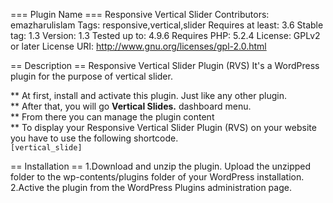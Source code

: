 === Plugin Name ===
Responsive Vertical Slider
Contributors: emazharulislam
Tags: responsive,vertical,slider
Requires at least: 3.6
Stable tag: 1.3
Version: 1.3
Tested up to: 4.9.6
Requires PHP: 5.2.4
License: GPLv2 or later
License URI: http://www.gnu.org/licenses/gpl-2.0.html

== Description ==
Responsive Vertical Slider Plugin (RVS)
It's a WordPress plugin for the purpose of vertical slider. 

** At first, install and activate this plugin. Just like any other plugin.<br/>
** After that, you will go <b>Vertical Slides.</b> dashboard menu.<br/>
** From there you can manage the plugin content<br/>
** To display your Responsive Vertical Slider Plugin (RVS) on your website you have to use the following shortcode. <code> [vertical_slide] </code><br/>

== Installation ==
1.Download and unzip the plugin. Upload the unzipped folder to the wp-contents/plugins folder of your WordPress installation.
2.Active the plugin from the WordPress Plugins administration page.